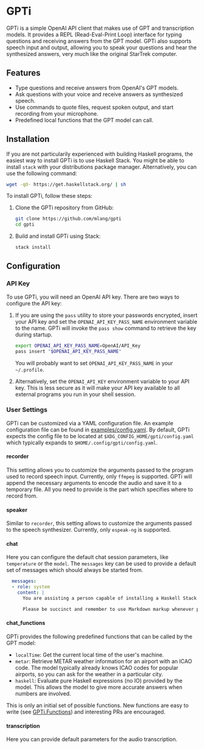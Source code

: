 # GPTi

GPTi is a simple OpenAI API client that makes use of GPT and transcription models.
It provides a REPL (Read-Eval-Print Loop) interface for typing questions and receiving answers from the GPT model.
GPTi also supports speech input and output, allowing you to speak your questions and hear the synthesized answers, very much like the original StarTrek computer.

## Features

- Type questions and receive answers from OpenAI's GPT models.
- Ask questions with your voice and receive answers as synthesized speech.
- Use commands to quote files, request spoken output, and start recording from your microphone.
- Predefined local functions that the GPT model can call.

## Installation

If you are not particularily experienced with building Haskell programs,
the easiest way to install GPTi is to use Haskell Stack.
You might be able to install `stack` with your distributions package manager.
Alternatively, you can use the following command:

```bash
wget -qO- https://get.haskellstack.org/ | sh
```

To install GPTi, follow these steps:

1. Clone the GPTi repository from GitHub:

   ```bash
   git clone https://github.com/mlang/gpti
   cd gpti
   ```

2. Build and install GPTi using Stack:

   ```bash
   stack install
   ```

## Configuration

### API Key

To use GPTi, you will need an OpenAI API key.
There are two ways to configure the API key:

1. If you are using the `pass` utility to store your passwords encrypted, insert your API key and set the `OPENAI_API_KEY_PASS_NAME` environment variable to the name. GPTi will invoke the `pass show` command to retrieve the key during startup.

   ```bash
   export OPENAI_API_KEY_PASS_NAME=OpenAI/API_Key
   pass insert "$OPENAI_API_KEY_PASS_NAME"
   ```

   You will probably want to set `OPENAI_API_KEY_PASS_NAME` in your `~/.profile`.

2. Alternatively, set the `OPENAI_API_KEY` environment variable to your API key.
   This is less secure as it will make your API key available to all external programs you run in your shell session.

### User Settings

GPTi can be customized via a YAML configuration file.
An example configuration file can be found in [examples/config.yaml](https://github.com/mlang/gpti/blob/master/examples/config.yaml).
By default, GPTi expects the config file to be located at `$XDG_CONFIG_HOME/gpti/config.yaml` which typically expands to `$HOME/.config/gpti/config.yaml`.

#### recorder

This setting allows you to customize the arguments passed to the program used to record speech input.
Currently, only `ffmpeg` is supported.
GPTi will append the necessary arguments to encode the audio and save it to a temporary file.
All you need to provide is the part which specifies where to record from.

#### speaker

Similar to `recorder`, this setting allows to customize the arguments passed to the speech synthesizer.
Currently, only `espeak-ng` is supported.

#### chat

Here you can configure the default chat session parameters, like `temperature` or the `model`.  The `messages` key can be used to provide a default set of messages which should always be started from.

```yaml
  messages:
  - role: system
    content: |
      You are assisting a person capable of installing a Haskell Stack project.

      Please be succinct and remember to use Markdown markup whenever possible.
```

#### chat_functions

GPTi provides the following predefined functions that can be called by the GPT model:

* `localTime`: Get the current local time of the user's machine.
* `metar`: Retrieve METAR weather information for an airport with an ICAO code.
  The model typically already knows ICAO codes for popular airports, so you can ask for the weather in a particular city.
* `haskell`: Evaluate pure Haskell expressions (no IO) provided by the model.
  This allows the model to give more accurate answers when numbers are involved.

This is only an initial set of possible functions.
New functions are easy to write (see [GPTi.Functions](https://github.com/mlang/gpti/blob/master/GPTi/Functions.hs)) and interesting PRs are encouraged.

#### transcription

Here you can provide default parameters for the audio transcription.
